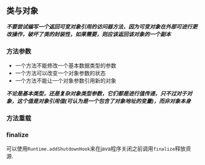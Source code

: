 ## 类与对象

***不要尝试编写一个返回可变对象引用的访问器方法，因为可变对象在外部可进行更改操作，破坏了类的封装性，如果需要，则应该返回该对象的一个副本***

### 方法参数

* 一个方法不能修改一个基本数据类型的参数
* 一个方法可以改变一个对象参数的状态
* 一个方法不能让一个对象参数引用新的对象

***不论是基本类型，还是复杂对象类型参数，它们都是进行值传递，只不过对于对象，这个值是对象引用值(可认为是一个包含了对象地址的变量)，而非对象本身***

### 方法重载

### finalize

可以使用`Runtime.addShutdownHook`来在java程序关闭之前调用`finalize`释放资源.